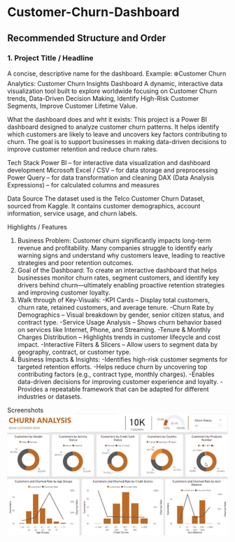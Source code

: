 # Customer-Churn-Dashboard
## Recommended Structure and Order
### 1.	Project Title / Headline
A concise, descriptive name for the dashboard.
Example: 
❄️Customer Churn Analytics: Customer Churn Insights Dashboard
A dynamic, interactive data visualization tool built to explore worldwide focusing on Customer Churn trends, Data-Driven Decision Making, Identify High-Risk     Customer Segments, Improve Customer Lifetime Value.

What the dashboard does and wht it exists:
This project is a Power BI dashboard designed to analyze customer churn patterns. It helps identify which customers are likely to leave and uncovers key factors contributing to churn. The goal is to support businesses in making data-driven decisions to improve customer retention and reduce churn rates.

Tech Stack
Power BI – for interactive data visualization and dashboard development
Microsoft Excel / CSV – for data storage and preprocessing
Power Query – for data transformation and cleaning
DAX (Data Analysis Expressions) – for calculated columns and measures

Data Source
The dataset used is the Telco Customer Churn Dataset, sourced from Kaggle. It contains customer demographics, account information, service usage, and churn labels.

Highlights / Features
1. Business Problem:
   Customer churn significantly impacts long-term revenue and profitability. Many companies struggle to identify early warning signs and understand why             customers leave, leading to reactive strategies and poor retention outcomes.
2. Goal of the Dashboard:
   To create an interactive dashboard that helps businesses monitor churn rates, segment customers, and identify key drivers behind churn—ultimately enabling       proactive retention strategies and improving customer loyalty.
3. Walk through of Key-Visuals:
   -KPI Cards – Display total customers, churn rate, retained customers, and average tenure.
   -Churn Rate by Demographics – Visual breakdown by gender, senior citizen status, and contract type.
   -Service Usage Analysis – Shows churn behavior based on services like Internet, Phone, and Streaming.
   -Tenure & Monthly Charges Distribution – Highlights trends in customer lifecycle and cost impact.
   -Interactive Filters & Slicers – Allow users to segment data by geography, contract, or customer type.
4. Business Impacts & Insights:
   -Identifies high-risk customer segments for targeted retention efforts.
   -Helps reduce churn by uncovering top contributing factors (e.g., contract type, monthly charges).
   -Enables data-driven decisions for improving customer experience and loyalty.
   -Provides a repeatable framework that can be adapted for different industries or datasets.

Screenshots
![Alt Text](https://github.com/nirmalko/Customer-Churn-Dashboard/blob/main/Power%20bi_report_snapshot.png)

